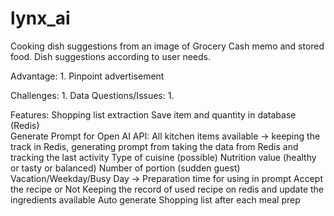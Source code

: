 # lynx_ai

Cooking dish suggestions from an image of Grocery Cash memo and stored food. Dish suggestions according to user needs. 

Advantage: 
    1. Pinpoint advertisement 


Challenges:
    1. Data 
Questions/Issues:
    1.  


Features: 
Shopping list extraction
Save item and quantity in database (Redis)  
Generate Prompt for Open AI API:
All kitchen items available → keeping the track in Redis, generating prompt from taking the data from Redis and tracking the last activity
Type of cuisine (possible)
Nutrition value (healthy or tasty or balanced)
Number of portion (sudden guest)
Vacation/Weekday/Busy Day → Preparation time for using in prompt
Accept the recipe or Not
Keeping the record of used recipe on redis and update the ingredients available
Auto generate Shopping list after each meal prep
